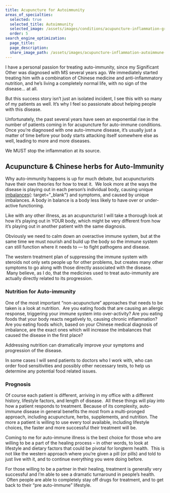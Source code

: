 ```yaml
---
title: Acupuncture for Autoimmunity
areas_of_specialties:
  selected: true
  selected_title: Autoimmunity
  selected_image: /assets/images/conditions/acupuncture-inflammation-graphic.jpg
  order: 5
search_engine_optimization:
  page_title:
  page_description:
  share_image_path: /assets/images/acupuncture-inflammation-autoimmune-square.jpg
---
```


I have a personal passion for treating auto-immunity, since my Significant Other was diagnosed with MS several years ago. We immediately started treating him with a combination of Chinese medicine and anti-inflammatory nutrition, and he’s living a completely normal life, with no sign of the disease… at all.

But this success story isn’t just an isolated incident, I see this with so many of my patients as well. It’s why I feel so passionate about helping people with this disease.

Unfortunately, the past several years have seen an exponential rise in the number of patients coming in for acupuncture for auto-immune conditions. Once you’re diagnosed with one auto-immune disease, it’s usually just a matter of time before your body starts attacking itself somewhere else as well, leading to more and more diseases.

We MUST stop the inflammation at its source.

## Acupuncture & Chinese herbs for Auto-Immunity

Why auto-immunity happens is up for much debate, but acupuncturists have their own theories for how to treat it.  We look more at the ways the disease is playing out in each person’s individual body, causing unique [imbalances](/2018/06/30/what-does-balance-actually-mean-in-the-acupuncture-clinic/){: target="_blank"} and symptoms, and caused by unique imbalances. A body in balance is a body less likely to have over or under-active functioning.

Like with any other illness, as an acupuncturist I will take a thorough look at how it’s playing out in YOUR body, which might be very different from how it’s playing out in another patient with the same diagnosis.

Obviously we need to calm down an overactive immune system, but at the same time we must nourish and build up the body so the immune system can still function where it needs to — to fight pathogens and disease.

The western treatment plan of suppressing the immune system with steroids not only sets people up for other problems, but creates many other symptoms to go along with those directly associated with the disease.  Many believe, as I do, that the medicines used to treat auto-immunity are actually directly related to its progression.

### Nutrition for Auto-immunity

One of the most important “non-acupuncture” approaches that needs to be taken is a look at nutrition.  Are you eating foods that are causing an allergic response, triggering your immune system into over-activity? Are you eating foods that your body reacts negatively to, causing chronic inflammation? Are you eating foods which, based on your Chinese medical diagnosis of imbalance, are the exact ones which will increase the imbalances that caused the disease in the first place?

Addressing nutrition can dramatically improve your symptoms and progression of the disease.

In some cases I will send patients to doctors who I work with, who can order food sensitivities and possibly other necessary tests, to help us determine any potential food related issues.

### Prognosis

Of course each patient is different, arriving in my office with a different history, lifestyle factors, and length of disease.  All these things will play into how a patient responds to treatment. Because of its complexity, auto-immune disease in general benefits the most from a multi-pronged approach, including acupuncture, herbs, supplements, and nutrition. The more a patient is willing to use every tool available, including lifestyle choices, the faster and more successful their treatment will be.

Coming to me for auto-immune illness is the best choice for those who are willing to be a part of the healing process – in other words, to look at lifestyle and dietary factors that could be pivotal for longterm health.  This is not like the western approach where you’re given a pill (or pills) and told to just live with it, and to continue everything you were doing before.

For those willing to be a partner in their healing, treatment is generally very successful and I’m able to see a dramatic turnaround in people’s health.  Often people are able to completely stay off drugs for treatment, and to get back to their “pre auto-immune” lifestyle.